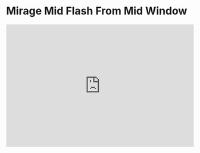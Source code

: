 # Mirage Mid Flash From Mid Window
<div style='position:relative; padding-bottom:calc(56.25% + 44px)'><iframe src='https://gfycat.com/ifr/FelineBigIslandwhistler' frameborder='0' scrolling='no' width='100%' height='100%' style='position:absolute;top:0;left:0;' allowfullscreen></iframe></div>